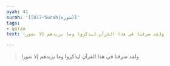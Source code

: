 ```yaml
---
ayah: 41
surah: '[[017-Surah|سورة]]'
tags:
- quran
text: ولقد صرفنا في هذا القرآن ليذكروا وما يزيدهم إلا نفورا

---
```

> ولقد صرفنا في هذا القرآن ليذكروا وما يزيدهم إلا نفورا
